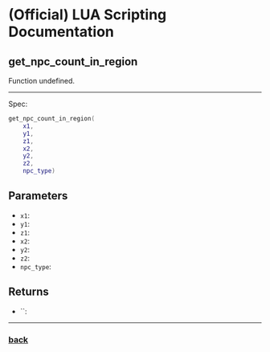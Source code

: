 
# (Official) LUA Scripting Documentation

## get_npc_count_in_region

Function undefined.

___

Spec:

```lua
get_npc_count_in_region(
	x1,
	y1,
	z1,
	x2,
	y2,
	z2,
	npc_type)
```

## Parameters

- `x1`: 
- `y1`: 
- `z1`: 
- `x2`: 
- `y2`: 
- `z2`: 
- `npc_type`: 

## Returns

- ``: 

___

### [back](../getters)
